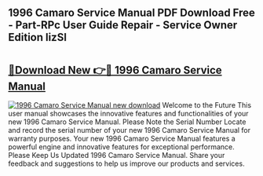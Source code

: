 ## 1996 Camaro Service Manual PDF Download Free - Part-RPc User Guide Repair - Service Owner Edition lizSl

# <h2><a href="http://bc13121.oget.top/?id=1996+Camaro+Service+Manual">🔗Download New 👉🔴 1996 Camaro Service Manual</a></h2>

[![1996 Camaro Service Manual new download](https://i.imgur.com/5g1atiW.png)](http://bc13121.oget.top/?id=1996+Camaro+Service+Manual)
Welcome to the Future This user manual showcases the innovative features and functionalities of your new 1996 Camaro Service Manual. Please Note the Serial Number Locate and record the serial number of your new 1996 Camaro Service Manual for warranty purposes. Your new 1996 Camaro Service Manual features a powerful engine and innovative features for exceptional performance. Please Keep Us Updated 1996 Camaro Service Manual. Share your feedback and suggestions to help us improve our products and services.
